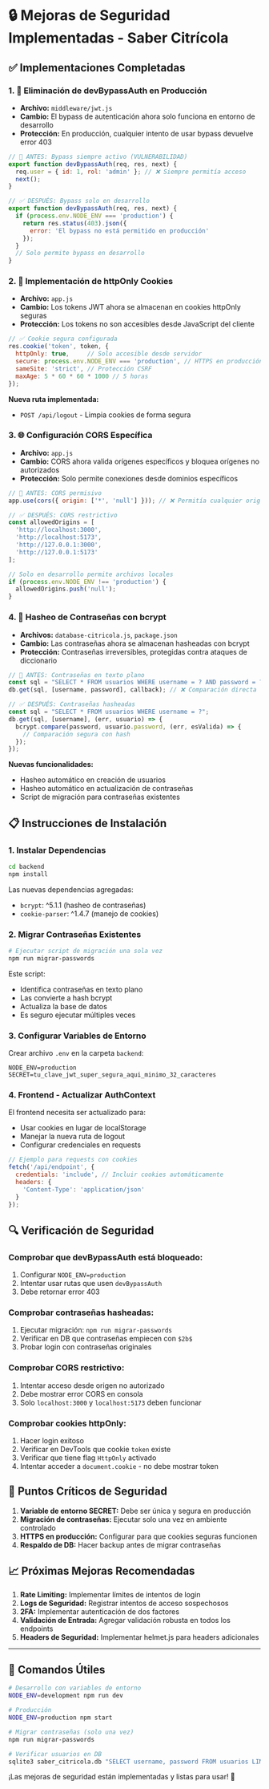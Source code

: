 # 🔒 Mejoras de Seguridad Implementadas - Saber Citrícola

## ✅ Implementaciones Completadas

### 1. 🚫 Eliminación de devBypassAuth en Producción
- **Archivo:** `middleware/jwt.js`
- **Cambio:** El bypass de autenticación ahora solo funciona en entorno de desarrollo
- **Protección:** En producción, cualquier intento de usar bypass devuelve error 403

```javascript
// 🚨 ANTES: Bypass siempre activo (VULNERABILIDAD)
export function devBypassAuth(req, res, next) {
  req.user = { id: 1, rol: 'admin' }; // ❌ Siempre permitía acceso
  next();
}

// ✅ DESPUÉS: Bypass solo en desarrollo
export function devBypassAuth(req, res, next) {
  if (process.env.NODE_ENV === 'production') {
    return res.status(403).json({ 
      error: 'El bypass no está permitido en producción' 
    });
  }
  // Solo permite bypass en desarrollo
}
```

### 2. 🍪 Implementación de httpOnly Cookies
- **Archivo:** `app.js`
- **Cambio:** Los tokens JWT ahora se almacenan en cookies httpOnly seguras
- **Protección:** Los tokens no son accesibles desde JavaScript del cliente

```javascript
// ✅ Cookie segura configurada
res.cookie('token', token, {
  httpOnly: true,     // Solo accesible desde servidor
  secure: process.env.NODE_ENV === 'production', // HTTPS en producción
  sameSite: 'strict', // Protección CSRF
  maxAge: 5 * 60 * 60 * 1000 // 5 horas
});
```

**Nueva ruta implementada:**
- `POST /api/logout` - Limpia cookies de forma segura

### 3. 🌐 Configuración CORS Específica
- **Archivo:** `app.js`
- **Cambio:** CORS ahora valida orígenes específicos y bloquea orígenes no autorizados
- **Protección:** Solo permite conexiones desde dominios específicos

```javascript
// 🚨 ANTES: CORS permisivo
app.use(cors({ origin: ['*', 'null'] })); // ❌ Permitía cualquier origen

// ✅ DESPUÉS: CORS restrictivo
const allowedOrigins = [
  'http://localhost:3000',
  'http://localhost:5173',
  'http://127.0.0.1:3000',
  'http://127.0.0.1:5173'
];

// Solo en desarrollo permite archivos locales
if (process.env.NODE_ENV !== 'production') {
  allowedOrigins.push('null');
}
```

### 4. 🔐 Hasheo de Contraseñas con bcrypt
- **Archivos:** `database-citricola.js`, `package.json`
- **Cambio:** Las contraseñas ahora se almacenan hasheadas con bcrypt
- **Protección:** Contraseñas irreversibles, protegidas contra ataques de diccionario

```javascript
// 🚨 ANTES: Contraseñas en texto plano
const sql = "SELECT * FROM usuarios WHERE username = ? AND password = ?";
db.get(sql, [username, password], callback); // ❌ Comparación directa

// ✅ DESPUÉS: Contraseñas hasheadas
const sql = "SELECT * FROM usuarios WHERE username = ?";
db.get(sql, [username], (err, usuario) => {
  bcrypt.compare(password, usuario.password, (err, esValida) => {
    // Comparación segura con hash
  });
});
```

**Nuevas funcionalidades:**
- Hasheo automático en creación de usuarios
- Hasheo automático en actualización de contraseñas
- Script de migración para contraseñas existentes

## 📋 Instrucciones de Instalación

### 1. Instalar Dependencias
```bash
cd backend
npm install
```

Las nuevas dependencias agregadas:
- `bcrypt`: ^5.1.1 (hasheo de contraseñas)
- `cookie-parser`: ^1.4.7 (manejo de cookies)

### 2. Migrar Contraseñas Existentes
```bash
# Ejecutar script de migración una sola vez
npm run migrar-passwords
```

Este script:
- Identifica contraseñas en texto plano
- Las convierte a hash bcrypt
- Actualiza la base de datos
- Es seguro ejecutar múltiples veces

### 3. Configurar Variables de Entorno
Crear archivo `.env` en la carpeta `backend`:
```env
NODE_ENV=production
SECRET=tu_clave_jwt_super_segura_aqui_minimo_32_caracteres
```

### 4. Frontend - Actualizar AuthContext
El frontend necesita ser actualizado para:
- Usar cookies en lugar de localStorage
- Manejar la nueva ruta de logout
- Configurar credenciales en requests

```javascript
// Ejemplo para requests con cookies
fetch('/api/endpoint', {
  credentials: 'include', // Incluir cookies automáticamente
  headers: {
    'Content-Type': 'application/json'
  }
});
```

## 🔍 Verificación de Seguridad

### Comprobar que devBypassAuth está bloqueado:
1. Configurar `NODE_ENV=production`
2. Intentar usar rutas que usen `devBypassAuth`
3. Debe retornar error 403

### Comprobar contraseñas hasheadas:
1. Ejecutar migración: `npm run migrar-passwords`
2. Verificar en DB que contraseñas empiecen con `$2b$`
3. Probar login con contraseñas originales

### Comprobar CORS restrictivo:
1. Intentar acceso desde origen no autorizado
2. Debe mostrar error CORS en consola
3. Solo `localhost:3000` y `localhost:5173` deben funcionar

### Comprobar cookies httpOnly:
1. Hacer login exitoso
2. Verificar en DevTools que cookie `token` existe
3. Verificar que tiene flag `HttpOnly` activado
4. Intentar acceder a `document.cookie` - no debe mostrar token

## 🚨 Puntos Críticos de Seguridad

1. **Variable de entorno SECRET:** Debe ser única y segura en producción
2. **Migración de contraseñas:** Ejecutar solo una vez en ambiente controlado  
3. **HTTPS en producción:** Configurar para que cookies seguras funcionen
4. **Respaldo de DB:** Hacer backup antes de migrar contraseñas

## 📈 Próximas Mejoras Recomendadas

1. **Rate Limiting:** Implementar límites de intentos de login
2. **Logs de Seguridad:** Registrar intentos de acceso sospechosos  
3. **2FA:** Implementar autenticación de dos factores
4. **Validación de Entrada:** Agregar validación robusta en todos los endpoints
5. **Headers de Seguridad:** Implementar helmet.js para headers adicionales

---

## 🔧 Comandos Útiles

```bash
# Desarrollo con variables de entorno
NODE_ENV=development npm run dev

# Producción
NODE_ENV=production npm start

# Migrar contraseñas (solo una vez)
npm run migrar-passwords

# Verificar usuarios en DB
sqlite3 saber_citricola.db "SELECT username, password FROM usuarios LIMIT 3;"
```

¡Las mejoras de seguridad están implementadas y listas para usar! 🎉